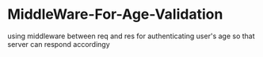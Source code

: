 # MiddleWare-For-Age-Validation
using middleware between req and res for authenticating user's age so that server can respond accordingy
